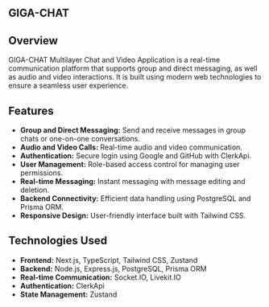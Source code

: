 ## GIGA-CHAT

## Overview

GIGA-CHAT Multilayer Chat and Video Application is a real-time communication platform that supports group and direct messaging, as well as audio and video interactions. It is built using modern web technologies to ensure a seamless user experience.

## Features

- **Group and Direct Messaging:** Send and receive messages in group chats or one-on-one conversations.
- **Audio and Video Calls:** Real-time audio and video communication.
- **Authentication:** Secure login using Google and GitHub with ClerkApi.
- **User Management:** Role-based access control for managing user permissions.
- **Real-time Messaging:** Instant messaging with message editing and deletion.
- **Backend Connectivity:** Efficient data handling using PostgreSQL and Prisma ORM.
- **Responsive Design:** User-friendly interface built with Tailwind CSS.

## Technologies Used

- **Frontend:** Next.js, TypeScript, Tailwind CSS, Zustand
- **Backend:** Node.js, Express.js, PostgreSQL, Prisma ORM
- **Real-time Communication:** Socket.IO, Livekit.IO
- **Authentication:** ClerkApi
- **State Management:** Zustand